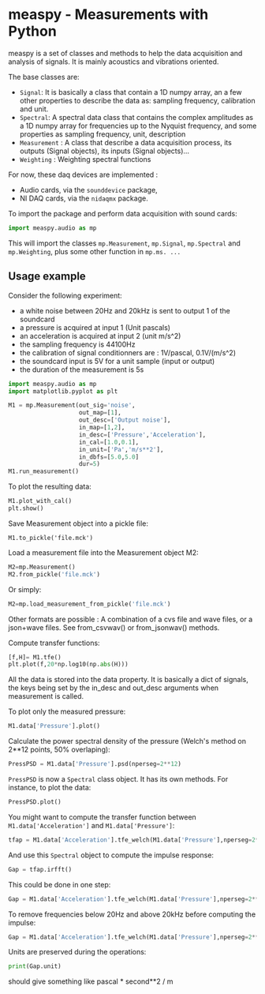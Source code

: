 # measpy - Measurements with Python

measpy is a set of classes and methods to help the data acquisition and analysis of signals. It is mainly acoustics and vibrations oriented.

The base classes are:
- ```Signal```: It is basically a class that contain a 1D numpy array, an a few other properties to describe the data as: sampling frequency, calibration and unit.
- ```Spectral```: A spectral data class that contains the complex amplitudes as a 1D numpy array for frequencies up to the Nyquist frequency, and some properties as sampling frequency, unit, description
- ```Measurement``` : A class that describe a data acquisition process, its outputs (Signal objects), its inputs (Signal objects)...
- ```Weighting``` : Weighting spectral functions

For now, these daq devices are implemented :
- Audio cards, via the ```sounddevice``` package,
- NI DAQ cards, via the ```nidaqmx``` package.

To import the package and perform data acquisition with sound cards:
```python
import measpy.audio as mp
```
This will import the classes ```mp.Measurement```, ```mp.Signal```, ```mp.Spectral``` and ```mp.Weighting```, plus some other function in ```mp.ms. ...```

## Usage example

Consider the following experiment:
- a white noise between 20Hz and 20kHz is sent to output 1 of the soundcard
- a pressure is acquired at input 1 (Unit pascals)
- an acceleration is acquired at input 2 (unit m/s^2)
- the sampling frequency is 44100Hz
- the calibration of signal conditionners are : 1V/pascal, 0.1V/(m/s^2)
- the soundcard input is 5V for a unit sample (input or output)
- the duration of the measurement is 5s

```python
import measpy.audio as mp
import matplotlib.pyplot as plt

M1 = mp.Measurement(out_sig='noise',
                    out_map=[1],
                    out_desc=['Output noise'],
                    in_map=[1,2],
                    in_desc=['Pressure','Acceleration'],
                    in_cal=[1.0,0.1],
                    in_unit=['Pa','m/s**2'],
                    in_dbfs=[5.0,5.0]
                    dur=5)
M1.run_measurement()
```

To plot the resulting data:
```python
M1.plot_with_cal()
plt.show()
```

Save Measurement object into a pickle file:
```
M1.to_pickle('file.mck')
```

Load a measurement file into the Measurement object M2:
```python
M2=mp.Measurement()
M2.from_pickle('file.mck')
```
Or simply:
```python
M2=mp.load_measurement_from_pickle('file.mck')
```
Other formats are possible : A combination of a cvs file and wave files, or a json+wave files. See from_csvwav() or from_jsonwav() methods.

Compute transfer functions:
```python
[f,H]= M1.tfe()
plt.plot(f,20*np.log10(np.abs(H)))
```
All the data is stored into the data property. It is basically a dict of signals, the keys being set by the in_desc and out_desc arguments when measurement is called.

To plot only the measured pressure:
```python
M1.data['Pressure'].plot()
```

Calculate the power spectral density of the pressure (Welch's method on 2**12 points, 50% overlaping):
```python
PressPSD = M1.data['Pressure'].psd(nperseg=2**12)
```

```PressPSD``` is now a ```Spectral``` class object. It has its own methods. For instance, to plot the data:
```python
PressPSD.plot()
```

You might want to compute the transfer function between ```M1.data['Acceleration']``` and ```M1.data['Pressure']```:
```python
tfap = M1.data['Acceleration'].tfe_welch(M1.data['Pressure'],nperseg=2**12)
```

And use this ```Spectral``` object to compute the impulse response:
```python
Gap = tfap.irfft()
```

This could be done in one step:
```python
Gap = M1.data['Acceleration'].tfe_welch(M1.data['Pressure'],nperseg=2**12).irfft()
```

To remove frequencies below 20Hz and above 20kHz before computing the impulse:
```python
Gap = M1.data['Acceleration'].tfe_welch(M1.data['Pressure'],nperseg=2**12).filterout([20,20000]).irfft()
```

Units are preserved during the operations:
```python
print(Gap.unit)
```
should give something like pascal * second**2 / m
